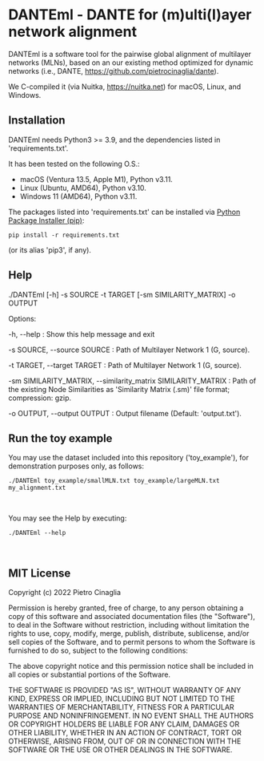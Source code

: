 # DANTEml - DANTE for (m)ulti(l)ayer network alignment
DANTEml is a software tool for the pairwise global alignment of multilayer networks (MLNs), based on an our existing method optimized for dynamic networks (i.e., DANTE, https://github.com/pietrocinaglia/dante).

We C-compiled it (via Nuitka, https://nuitka.net) for macOS, Linux, and Windows.


## Installation

DANTEml needs Python3 >= 3.9, and the dependencies listed in 'requirements.txt'.

It has been tested on the following O.S.:
- macOS (Ventura 13.5, Apple M1), Python v3.11.
- Linux (Ubuntu, AMD64), Python v3.10.
- Windows 11 (AMD64), Python v3.11.

The packages listed into 'requirements.txt' can be installed via [Python Package Installer (pip)](https://pip.pypa.io/en/stable/):

```
pip install -r requirements.txt
```

(or its alias 'pip3', if any).


## Help

./DANTEml [-h] -s SOURCE -t TARGET [-sm SIMILARITY_MATRIX] -o OUTPUT

Options:

  -h, --help : Show this help message and exit

  -s SOURCE, --source SOURCE : Path of Multilayer Network 1 (G, source).

  -t TARGET, --target TARGET : Path of Multilayer Network 1 (G, source).

  -sm SIMILARITY_MATRIX, --similarity_matrix SIMILARITY_MATRIX : Path of the existing Node Similarities as 'Similarity Matrix (.sm)' file format; compression: gzip.

  -o OUTPUT, --output OUTPUT : Output filename (Default: 'output.txt').


## Run the toy example
You may use the dataset included into this repository ('toy_example'), for demonstration purposes only, as follows:

```
./DANTEml toy_example/smallMLN.txt toy_example/largeMLN.txt my_alignment.txt
```

<br />

You may see the Help by executing:

```
./DANTEml --help
```

<br />

## MIT License

Copyright (c) 2022 Pietro Cinaglia

Permission is hereby granted, free of charge, to any person obtaining a copy
of this software and associated documentation files (the "Software"), to deal
in the Software without restriction, including without limitation the rights
to use, copy, modify, merge, publish, distribute, sublicense, and/or sell
copies of the Software, and to permit persons to whom the Software is
furnished to do so, subject to the following conditions:

The above copyright notice and this permission notice shall be included in all
copies or substantial portions of the Software.

THE SOFTWARE IS PROVIDED "AS IS", WITHOUT WARRANTY OF ANY KIND, EXPRESS OR
IMPLIED, INCLUDING BUT NOT LIMITED TO THE WARRANTIES OF MERCHANTABILITY,
FITNESS FOR A PARTICULAR PURPOSE AND NONINFRINGEMENT. IN NO EVENT SHALL THE
AUTHORS OR COPYRIGHT HOLDERS BE LIABLE FOR ANY CLAIM, DAMAGES OR OTHER
LIABILITY, WHETHER IN AN ACTION OF CONTRACT, TORT OR OTHERWISE, ARISING FROM,
OUT OF OR IN CONNECTION WITH THE SOFTWARE OR THE USE OR OTHER DEALINGS IN THE
SOFTWARE.
